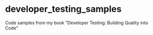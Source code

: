 # developer_testing_samples
Code samples from my book "Developer Testing: Building Quality into Code"
